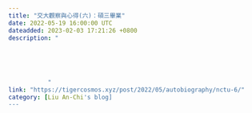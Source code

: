 ```yaml
---
title: "交大觀察與心得(六)：碩三畢業"
date: 2022-05-19 16:00:00 UTC
dateadded: 2023-02-03 17:21:26 +0800
description: "
    
      
      
        
        
           "
link: "https://tigercosmos.xyz/post/2022/05/autobiography/nctu-6/"
category: [Liu An-Chi's blog]
---
```

